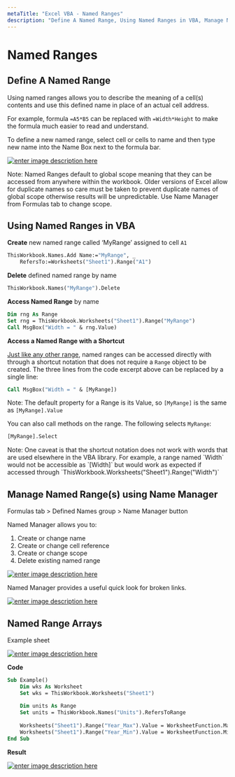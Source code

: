 ```yaml
---
metaTitle: "Excel VBA - Named Ranges"
description: "Define A Named Range, Using Named Ranges in VBA, Manage Named Range(s) using Name Manager, Named Range Arrays"
---
```


# Named Ranges




## Define A Named Range


Using named ranges allows you to describe the meaning of a cell(s) contents and use this defined name in place of an actual cell address.

For example, formula `=A5*B5` can be replaced with `=Width*Height` to make the formula much easier to read and understand.

To define a new named range, select cell or cells to name and then type new name into the Name Box next to the formula bar.

[<img src="https://i.stack.imgur.com/KqLbf.gif" alt="enter image description here" />](https://i.stack.imgur.com/KqLbf.gif)

> 
<p>Note: Named Ranges default to global scope meaning that they can be
accessed from anywhere within the workbook.  Older versions of Excel allow for duplicate names so care must be taken to
prevent duplicate names of global scope otherwise results will be
unpredictable.  Use Name Manager from Formulas tab to change scope.</p>




## Using Named Ranges in VBA


**Create** new named range called ‘MyRange’ assigned to cell `A1`

```vb
ThisWorkbook.Names.Add Name:="MyRange", _
    RefersTo:=Worksheets("Sheet1").Range("A1")

```

**Delete** defined named range by name

```vb
ThisWorkbook.Names("MyRange").Delete

```

**Access Named Range** by name

```vb
Dim rng As Range
Set rng = ThisWorkbook.Worksheets("Sheet1").Range("MyRange")
Call MsgBox("Width = " & rng.Value)

```

**Access a Named Range with a Shortcut**

[Just like any other range](http://www.informit.com/articles/article.aspx?p=2021718&seqNum=4), named ranges can be accessed directly with through a shortcut notation that does not require a `Range` object to be created. The three lines from the code excerpt above can be replaced by a single line:

```vb
Call MsgBox("Width = " & [MyRange])

```

> 
Note: The default property for a Range is its Value, so `[MyRange]` is the same as `[MyRange].Value`


You can also call methods on the range. The following selects `MyRange`:

```vb
[MyRange].Select

```

> 
<p>Note: One caveat is that the shortcut notation does not work with words
that are used elsewhere in the VBA library. For example, a range named
`Width` would not be accessible as `[Width]` but would work as expected
if accessed through `ThisWorkbook.Worksheets("Sheet1").Range("Width")`</p>




## Manage Named Range(s) using Name Manager


Formulas tab > Defined Names group > Name Manager button

Named Manager allows you to:

1. Create or change name
1. Create or change cell reference
1. Create or change scope
1. Delete existing named range

[<img src="https://i.stack.imgur.com/62GIj.jpg" alt="enter image description here" />](https://i.stack.imgur.com/62GIj.jpg)

Named Manager provides a useful quick look for broken links.

[<img src="https://i.stack.imgur.com/wx6B0.jpg" alt="enter image description here" />](https://i.stack.imgur.com/wx6B0.jpg)



## Named Range Arrays


Example sheet

[<img src="https://i.stack.imgur.com/Q7YIB.png" alt="enter image description here" />](https://i.stack.imgur.com/Q7YIB.png)

**Code**

```vb
Sub Example()
    Dim wks As Worksheet
    Set wks = ThisWorkbook.Worksheets("Sheet1")
    
    Dim units As Range
    Set units = ThisWorkbook.Names("Units").RefersToRange
    
    Worksheets("Sheet1").Range("Year_Max").Value = WorksheetFunction.Max(units)
    Worksheets("Sheet1").Range("Year_Min").Value = WorksheetFunction.Min(units)
End Sub

```

**Result**

[<img src="https://i.stack.imgur.com/RYAKu.png" alt="enter image description here" />](https://i.stack.imgur.com/RYAKu.png)

